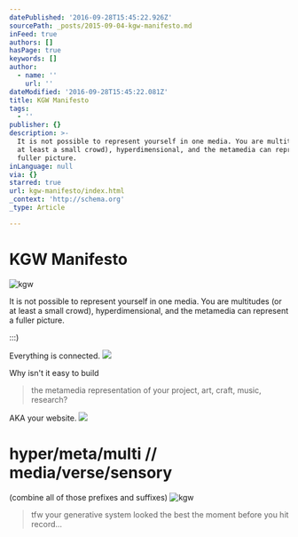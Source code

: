 ```yaml
---
datePublished: '2016-09-28T15:45:22.926Z'
sourcePath: _posts/2015-09-04-kgw-manifesto.md
inFeed: true
authors: []
hasPage: true
keywords: []
author:
  - name: ''
    url: ''
dateModified: '2016-09-28T15:45:22.081Z'
title: KGW Manifesto
tags:
  - ''
publisher: {}
description: >-
  It is not possible to represent yourself in one media. You are multitudes (or
  at least a small crowd), hyperdimensional, and the metamedia can represent a
  fuller picture.
inLanguage: null
via: {}
starred: true
url: kgw-manifesto/index.html
_context: 'http://schema.org'
_type: Article

---
```

# KGW Manifesto
![kgw](https://s3-us-west-2.amazonaws.com/the-grid-img/p/777819cf4da4d752d6f4f3fdfc4181e0a4eea620.png)

It is not possible to represent yourself in one media. You are multitudes (or at least a small crowd), hyperdimensional, and the metamedia can represent a fuller picture.

:::)

Everything is connected.
![](https://s3-us-west-2.amazonaws.com/the-grid-img/p/61279553df9e258dd871479126ec57ba42397acd.jpg)

Why isn't it easy to build

> the metamedia representation of your project, art, craft, music, research?

AKA your website.
![](https://s3-us-west-2.amazonaws.com/the-grid-img/p/b180fecd31be9ec5034921a40b21012ca842827e.png)

# hyper/meta/multi // media/verse/sensory

(combine all of those prefixes and suffixes)
![kgw](https://s3-us-west-2.amazonaws.com/the-grid-img/p/c6511fcaec013331af7f611331cf9293cf84bfd7.png)

> tfw your generative system looked the best the moment before you hit record...
